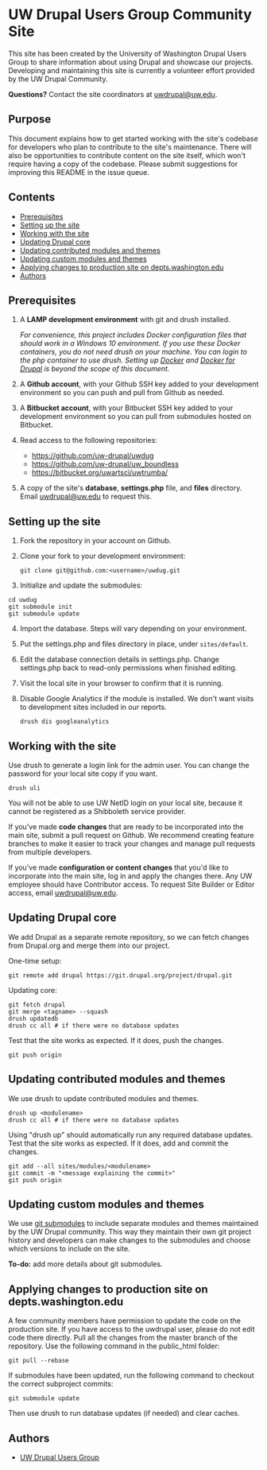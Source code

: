 # UW Drupal Users Group Community Site

This site has been created by the University of Washington Drupal Users Group to share information about using Drupal and showcase our projects. Developing and maintaining this site is currently a volunteer effort provided by the UW Drupal Community.

**Questions?** Contact the site coordinators at [uwdrupal@uw.edu](mailto:uwdrupal@uw.edu).

## Purpose
This document explains how to get started working with the site's codebase for developers who plan to contribute to the site's maintenance. There will also be opportunities to contribute content on the site itself, which won't require having a copy of the codebase. Please submit suggestions for improving this README in the issue queue.

## Contents
* [Prerequisites](#prereqs)
* [Setting up the site](#setup)
* [Working with the site](#working)
* [Updating Drupal core](#updating-core)
* [Updating contributed modules and themes](#updating-contrib)
* [Updating custom modules and themes](#updating-custom)
* [Applying changes to production site on depts.washington.edu](#applying-production)
* [Authors](#authors)

## <a name="prereqs"></a>Prerequisites
1. A **LAMP development environment** with git and drush installed. 

    *For convenience, this project includes Docker configuration files that should work in a Windows 10 environment. If you use these Docker containers, you do not need drush on your machine. You can login to the php container to use drush. Setting up [Docker](https://docs.docker.com/) and [Docker for Drupal](https://wodby.com/docs/stacks/drupal/) is beyond the scope of this document.*
2. A **Github account**, with your Github SSH key added to your development environment so you can push and pull from Github as needed.
3. A **Bitbucket account**, with your Bitbucket SSH key added to your development environment so you can pull from submodules hosted on Bitbucket.
4. Read access to the following repositories:
    - https://github.com/uw-drupal/uwdug
    - https://github.com/uw-drupal/uw_boundless
    - https://bitbucket.org/uwartsci/uwtrumba/
5. A copy of the site's **database**, **settings.php** file, and **files** directory. Email [uwdrupal@uw.edu](mailto:uwdrupal@uw.edu) to request this.

## <a name="setup"></a>Setting up the site
1. Fork the repository in your account on Github.
2. Clone your fork to your development environment:

    `git clone git@github.com:<username>/uwdug.git`
3. Initialize and update the submodules:
```
cd uwdug
git submodule init
git submodule update
```
4. Import the database. Steps will vary depending on your environment.
5. Put the settings.php and files directory in place, under `sites/default`.
6. Edit the database connection details in settings.php. Change settings.php back to read-only permissions when finished editing.
7. Visit the local site in your browser to confirm that it is running.
8. Disable Google Analytics if the module is installed. We don't want visits to development sites included in our reports.

    `drush dis googleanalytics`

## <a name="working"></a>Working with the site

Use drush to generate a login link for the admin user. You can change the password for your local site copy if you want. 

    drush uli

You will not be able to use UW NetID login on your local site, because it cannot be registered as a Shibboleth service provider.

If you've made **code changes** that are ready to be incorporated into the main site, submit a pull request on Github. We recommend creating feature branches to make it easier to track your changes and manage pull requests from multiple developers.

If you've made **configuration or content changes** that you'd like to incorporate into the main site, log in and apply the changes there. Any UW employee should have Contributor access. To request Site Builder or Editor access, email uwdrupal@uw.edu.

## <a name="updating-core"></a>Updating Drupal core

We add Drupal as a separate remote repository, so we can fetch changes from Drupal.org and merge them into our project.

One-time setup:

    git remote add drupal https://git.drupal.org/project/drupal.git

Updating core:
```
git fetch drupal
git merge <tagname> --squash
drush updatedb
drush cc all # if there were no database updates
```

Test that the site works as expected. If it does, push the changes.

    git push origin

## <a name="updating-contrib"></a>Updating contributed modules and themes

We use drush to update contributed modules and themes.
```
drush up <modulename>
drush cc all # if there were no database updates
```

Using "drush up" should automatically run any required database updates. Test that the site works as expected. If it does, add and commit the changes.
```
git add --all sites/modules/<modulename>
git commit -m "<message explaining the commit>"
git push origin
```

## <a name="updating-custom"></a>Updating custom modules and themes

We use [git submodules](https://git-scm.com/book/en/v2/Git-Tools-Submodules) to include separate modules and themes maintained by the UW Drupal community. This way they maintain their own git project history and developers can make changes to the submodules and choose which versions to include on the site.

**To-do:** add more details about git submodules.

## <a name="applying-production"></a>Applying changes to production site on depts.washington.edu

A few community members have permission to update the code on the production site. If you have access to the uwdrupal user, please do not edit code there directly. Pull all the changes from the master branch of the repository. Use the following command in the public_html folder:

    git pull --rebase

If submodules have been updated, run the following command to checkout the correct subproject commits:

    git submodule update

Then use drush to run database updates (if needed) and clear caches.

## <a name="authors"></a>Authors

- [UW Drupal Users Group](https://depts.washington.edu/uwdrupal/)